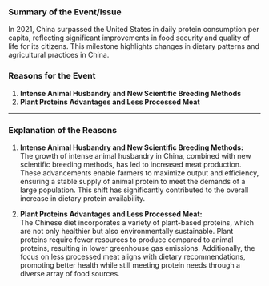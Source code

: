 ### Summary of the Event/Issue

In 2021, China surpassed the United States in daily protein consumption per capita, reflecting significant improvements in food security and quality of life for its citizens. This milestone highlights changes in dietary patterns and agricultural practices in China.

### Reasons for the Event

1. **Intense Animal Husbandry and New Scientific Breeding Methods**
2. **Plant Proteins Advantages and Less Processed Meat**

---

### Explanation of the Reasons

1. **Intense Animal Husbandry and New Scientific Breeding Methods:**  
   The growth of intense animal husbandry in China, combined with new scientific breeding methods, has led to increased meat production. These advancements enable farmers to maximize output and efficiency, ensuring a stable supply of animal protein to meet the demands of a large population. This shift has significantly contributed to the overall increase in dietary protein availability.

2. **Plant Proteins Advantages and Less Processed Meat:**  
   The Chinese diet incorporates a variety of plant-based proteins, which are not only healthier but also environmentally sustainable. Plant proteins require fewer resources to produce compared to animal proteins, resulting in lower greenhouse gas emissions. Additionally, the focus on less processed meat aligns with dietary recommendations, promoting better health while still meeting protein needs through a diverse array of food sources.